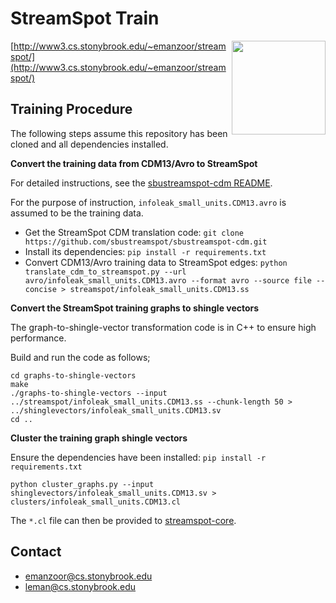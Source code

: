 # StreamSpot Train

<img src="http://www3.cs.stonybrook.edu/~emanzoor/streamspot/img/streamspot-logo.jpg" height="150" align="right"/>

[http://www3.cs.stonybrook.edu/~emanzoor/streamspot/](http://www3.cs.stonybrook.edu/~emanzoor/streamspot/)

## Training Procedure

The following steps assume this repository has been cloned and all dependencies installed.

**Convert the training data from CDM13/Avro to StreamSpot**

For detailed instructions, see the [sbustreamspot-cdm README](https://github.com/sbustreamspot/sbustreamspot-cdm).

For the purpose of instruction, `infoleak_small_units.CDM13.avro` is assumed to be the training data.

   * Get the StreamSpot CDM translation code: `git clone https://github.com/sbustreamspot/sbustreamspot-cdm.git`
   * Install its dependencies: `pip install -r requirements.txt`
   * Convert CDM13/Avro training data to StreamSpot edges: `python translate_cdm_to_streamspot.py --url avro/infoleak_small_units.CDM13.avro --format avro --source file --concise > streamspot/infoleak_small_units.CDM13.ss`

**Convert the StreamSpot training graphs to shingle vectors**

The graph-to-shingle-vector transformation code is in C++ to ensure high performance.

Build and run the code as follows;
```
cd graphs-to-shingle-vectors
make
./graphs-to-shingle-vectors --input ../streamspot/infoleak_small_units.CDM13.ss --chunk-length 50 > ../shinglevectors/infoleak_small_units.CDM13.sv
cd ..
```

**Cluster the training graph shingle vectors**

Ensure the dependencies have been installed: `pip install -r requirements.txt`

```
python cluster_graphs.py --input shinglevectors/infoleak_small_units.CDM13.sv > clusters/infoleak_small_units.CDM13.cl
```

The `*.cl` file can then be provided to [streamspot-core](https://github.com/sbustreamspot/sbustreamspot-core).

## Contact

   * emanzoor@cs.stonybrook.edu
   * leman@cs.stonybrook.edu

